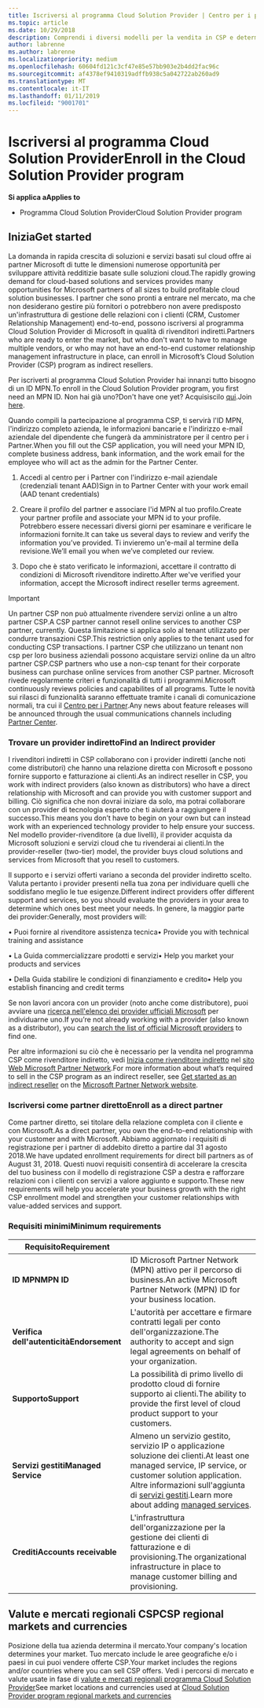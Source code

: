 ```yaml
---
title: Iscriversi al programma Cloud Solution Provider | Centro per i partner
ms.topic: article
ms.date: 10/29/2018
description: Comprendi i diversi modelli per la vendita in CSP e determina qual è il più adatto alla tua attività
author: labrenne
ms.author: labrenne
ms.localizationpriority: medium
ms.openlocfilehash: 60604fd121c3cf47e85e57bb903e2b4dd2fac96c
ms.sourcegitcommit: af4378ef9410319adffb938c5a042722ab260ad9
ms.translationtype: MT
ms.contentlocale: it-IT
ms.lasthandoff: 01/11/2019
ms.locfileid: "9001701"
---
```

# <a name="enroll-in-the-cloud-solution-provider-program"></a><span data-ttu-id="13c39-103">Iscriversi al programma Cloud Solution Provider</span><span class="sxs-lookup"><span data-stu-id="13c39-103">Enroll in the Cloud Solution Provider program</span></span>

**<span data-ttu-id="13c39-104">Si applica a</span><span class="sxs-lookup"><span data-stu-id="13c39-104">Applies to</span></span>**

- <span data-ttu-id="13c39-105">Programma Cloud Solution Provider</span><span class="sxs-lookup"><span data-stu-id="13c39-105">Cloud Solution Provider program</span></span>  


## <a name="get-started"></a><span data-ttu-id="13c39-106">Inizia</span><span class="sxs-lookup"><span data-stu-id="13c39-106">Get started</span></span>

<span data-ttu-id="13c39-107">La domanda in rapida crescita di soluzioni e servizi basati sul cloud offre ai partner Microsoft di tutte le dimensioni numerose opportunità per sviluppare attività redditizie basate sulle soluzioni cloud.</span><span class="sxs-lookup"><span data-stu-id="13c39-107">The rapidly growing demand for cloud-based solutions and services provides many opportunities for Microsoft partners of all sizes to build profitable cloud solution businesses.</span></span> <span data-ttu-id="13c39-108">I partner che sono pronti a entrare nel mercato, ma che non desiderano gestire più fornitori o potrebbero non avere predisposto un'infrastruttura di gestione delle relazioni con i clienti (CRM, Customer Relationship Management) end-to-end, possono iscriversi al programma Cloud Solution Provider di Microsoft in qualità di rivenditori indiretti.</span><span class="sxs-lookup"><span data-stu-id="13c39-108">Partners who are ready to enter the market, but who don't want to have to manage multiple vendors, or who may not have an end-to-end customer relationship management infrastructure in place, can enroll in Microsoft’s Cloud Solution Provider (CSP) program as indirect resellers.</span></span>

<span data-ttu-id="13c39-109">Per iscriverti al programma Cloud Solution Provider hai innanzi tutto bisogno di un ID MPN.</span><span class="sxs-lookup"><span data-stu-id="13c39-109">To enroll in the Cloud Solution Provider program, you first need an MPN ID.</span></span> <span data-ttu-id="13c39-110">Non hai già uno?</span><span class="sxs-lookup"><span data-stu-id="13c39-110">Don't have one yet?</span></span> <span data-ttu-id="13c39-111">Acquisiscilo [qui](https://epe.mspartner.microsoft.com/EPE/portal/en-US?partnerid=).</span><span class="sxs-lookup"><span data-stu-id="13c39-111">Join [here](https://epe.mspartner.microsoft.com/EPE/portal/en-US?partnerid=).</span></span>

<span data-ttu-id="13c39-112">Quando compili la partecipazione al programma CSP, ti servirà l'ID MPN, l'indirizzo completo azienda, le informazioni bancarie e l'indirizzo e-mail aziendale del dipendente che fungerà da amministratore per il centro per i Partner.</span><span class="sxs-lookup"><span data-stu-id="13c39-112">When you fill out the CSP application, you will need your MPN ID, complete business address, bank information, and the work email for the employee who will act as the admin for the Partner Center.</span></span>

1. <span data-ttu-id="13c39-113">Accedi al centro per i Partner con l'indirizzo e-mail aziendale (credenziali tenant AAD)</span><span class="sxs-lookup"><span data-stu-id="13c39-113">Sign in to Partner Center with your work email (AAD tenant credentials)</span></span>

2. <span data-ttu-id="13c39-114">Creare il profilo del partner e associare l'id MPN al tuo profilo.</span><span class="sxs-lookup"><span data-stu-id="13c39-114">Create your partner profile and associate your MPN id to your profile.</span></span>
<span data-ttu-id="13c39-115">Potrebbero essere necessari diversi giorni per esaminare e verificare le informazioni fornite.</span><span class="sxs-lookup"><span data-stu-id="13c39-115">It can take us several days to review and verify the information you’ve provided.</span></span> <span data-ttu-id="13c39-116">Ti invieremo un'e-mail al termine della revisione.</span><span class="sxs-lookup"><span data-stu-id="13c39-116">We’ll email you when we’ve completed our review.</span></span>

3. <span data-ttu-id="13c39-117">Dopo che è stato verificato le informazioni, accettare il contratto di condizioni di Microsoft rivenditore indiretto.</span><span class="sxs-lookup"><span data-stu-id="13c39-117">After we've verified your information, accept the Microsoft indirect reseller terms agreement.</span></span>

> [!IMPORTANT]  
> <span data-ttu-id="13c39-118">Un partner CSP non può attualmente rivendere servizi online a un altro partner CSP.</span><span class="sxs-lookup"><span data-stu-id="13c39-118">A CSP partner cannot resell online services to another CSP partner, currently.</span></span> <span data-ttu-id="13c39-119">Questa limitazione si applica solo al tenant utilizzato per condurre transazioni CSP.</span><span class="sxs-lookup"><span data-stu-id="13c39-119">This restriction only applies to the tenant used for conducting CSP transactions.</span></span> <span data-ttu-id="13c39-120">I partner CSP che utilizzano un tenant non csp per loro business aziendali possono acquistare servizi online da un altro partner CSP.</span><span class="sxs-lookup"><span data-stu-id="13c39-120">CSP partners who use a non-csp tenant for their corporate business can purchase online services from another CSP partner.</span></span> <span data-ttu-id="13c39-121">Microsoft rivede regolarmente criteri e funzionalità di tutti i programmi.</span><span class="sxs-lookup"><span data-stu-id="13c39-121">Microsoft continuously reviews policies and capabilites of all programs.</span></span> <span data-ttu-id="13c39-122">Tutte le novità sui rilasci di funzionalità saranno effettuate tramite i canali di comunicazione normali, tra cui il [Centro per i Partner](https://partner.microsoft.com/en-us/pcv/announcements).</span><span class="sxs-lookup"><span data-stu-id="13c39-122">Any news about feature releases will be announced through the usual communications channels including [Partner Center](https://partner.microsoft.com/en-us/pcv/announcements).</span></span>

### <a name="find-an-indirect-provider"></a><span data-ttu-id="13c39-123">Trovare un provider indiretto</span><span class="sxs-lookup"><span data-stu-id="13c39-123">Find an Indirect provider</span></span>

<span data-ttu-id="13c39-124">I rivenditori indiretti in CSP collaborano con i provider indiretti (anche noti come distributori) che hanno una relazione diretta con Microsoft e possono fornire supporto e fatturazione ai clienti.</span><span class="sxs-lookup"><span data-stu-id="13c39-124">As an indirect reseller in CSP, you work with indirect providers (also known as distributors) who have a direct relationship with Microsoft and can provide you with customer support and billing.</span></span> <span data-ttu-id="13c39-125">Ciò significa che non dovrai iniziare da solo, ma potrai collaborare con un provider di tecnologia esperto che ti aiuterà a raggiungere il successo.</span><span class="sxs-lookup"><span data-stu-id="13c39-125">This means you don’t have to begin on your own but can instead work with an experienced technology provider to help ensure your success.</span></span> <span data-ttu-id="13c39-126">Nel modello provider-rivenditore (a due livelli), il provider acquista da Microsoft soluzioni e servizi cloud che tu rivenderai ai clienti.</span><span class="sxs-lookup"><span data-stu-id="13c39-126">In the provider-reseller (two-tier) model, the provider buys cloud solutions and services from Microsoft that you resell to customers.</span></span>

<span data-ttu-id="13c39-127">Il supporto e i servizi offerti variano a seconda del provider indiretto scelto. Valuta pertanto i provider presenti nella tua zona per individuare quelli che soddisfano meglio le tue esigenze.</span><span class="sxs-lookup"><span data-stu-id="13c39-127">Different indirect providers offer different support and services, so you should evaluate the providers in your area to determine which ones best meet your needs.</span></span> <span data-ttu-id="13c39-128">In genere, la maggior parte dei provider:</span><span class="sxs-lookup"><span data-stu-id="13c39-128">Generally, most providers will:</span></span> 

<span data-ttu-id="13c39-129">• Puoi fornire al rivenditore assistenza tecnica</span><span class="sxs-lookup"><span data-stu-id="13c39-129">•   Provide you with technical training and assistance</span></span>

<span data-ttu-id="13c39-130">• La Guida commercializzare prodotti e servizi</span><span class="sxs-lookup"><span data-stu-id="13c39-130">•   Help you market your products and services</span></span> 

<span data-ttu-id="13c39-131">• Della Guida stabilire le condizioni di finanziamento e credito</span><span class="sxs-lookup"><span data-stu-id="13c39-131">•   Help you establish financing and credit terms</span></span>

<span data-ttu-id="13c39-132">Se non lavori ancora con un provider (noto anche come distributore), puoi avviare una [ricerca nell'elenco dei provider ufficiali Microsoft](https://partnercenter.microsoft.com/partner/find-a-provider) per individuarne uno.</span><span class="sxs-lookup"><span data-stu-id="13c39-132">If you’re not already working with a provider (also known as a distributor), you can [search the list of official Microsoft providers](https://partnercenter.microsoft.com/partner/find-a-provider) to find one.</span></span>

<span data-ttu-id="13c39-133">Per altre informazioni su ciò che è necessario per la vendita nel programma CSP come rivenditore indiretto, vedi [Inizia come rivenditore indiretto](https://partner.microsoft.com/cloud-solution-provider/whats-required) nel [sito Web Microsoft Partner Network](https://partner.microsoft.com/).</span><span class="sxs-lookup"><span data-stu-id="13c39-133">For more information about what’s required to sell in the CSP program as an indirect reseller, see [Get started as an indirect reseller](https://partner.microsoft.com/cloud-solution-provider/whats-required) on the [Microsoft Partner Network website](https://partner.microsoft.com/).</span></span> 



### <a name="enroll-as-a-direct-partner"></a><span data-ttu-id="13c39-134">Iscriversi come partner diretto</span><span class="sxs-lookup"><span data-stu-id="13c39-134">Enroll as a direct partner</span></span>

<span data-ttu-id="13c39-135">Come partner diretto, sei titolare della relazione completa con il cliente e con Microsoft.</span><span class="sxs-lookup"><span data-stu-id="13c39-135">As a direct partner, you own the end-to-end relationship with your customer and with Microsoft.</span></span> <span data-ttu-id="13c39-136">Abbiamo aggiornato i requisiti di registrazione per i partner di addebito diretto a partire dal 31 agosto 2018.</span><span class="sxs-lookup"><span data-stu-id="13c39-136">We have updated enrollment requirements for direct bill partners as of August 31, 2018.</span></span> <span data-ttu-id="13c39-137">Questi nuovi requisiti consentirà di accelerare la crescita del tuo business con il modello di registrazione CSP a destra e rafforzare relazioni con i clienti con servizi a valore aggiunto e supporto.</span><span class="sxs-lookup"><span data-stu-id="13c39-137">These new requirements will help you accelerate your business growth with the right CSP enrollment model and strengthen your customer relationships with value-added services and support.</span></span> 

### <a name="minimum-requirements"></a><span data-ttu-id="13c39-138">Requisiti minimi</span><span class="sxs-lookup"><span data-stu-id="13c39-138">Minimum requirements</span></span>

|**<span data-ttu-id="13c39-139">Requisito</span><span class="sxs-lookup"><span data-stu-id="13c39-139">Requirement</span></span>**|                             |
|--------------------------------|--------------------------------------------------------------|
|**<span data-ttu-id="13c39-140">ID MPN</span><span class="sxs-lookup"><span data-stu-id="13c39-140">MPN ID</span></span>**   |<span data-ttu-id="13c39-141">ID Microsoft Partner Network (MPN) attivo per il percorso di business.</span><span class="sxs-lookup"><span data-stu-id="13c39-141">An active Microsoft Partner Network (MPN) ID for your business location.</span></span>   |
|**<span data-ttu-id="13c39-142">Verifica dell'autenticità</span><span class="sxs-lookup"><span data-stu-id="13c39-142">Endorsement</span></span>**   |<span data-ttu-id="13c39-143">L'autorità per accettare e firmare contratti legali per conto dell'organizzazione.</span><span class="sxs-lookup"><span data-stu-id="13c39-143">The authority to accept and sign legal agreements on behalf of your organization.</span></span>|
|**<span data-ttu-id="13c39-144">Supporto</span><span class="sxs-lookup"><span data-stu-id="13c39-144">Support</span></span>**   |<span data-ttu-id="13c39-145">La possibilità di primo livello di prodotto cloud di fornire supporto ai clienti.</span><span class="sxs-lookup"><span data-stu-id="13c39-145">The ability to provide the first level of cloud product support to your customers.</span></span>|
|**<span data-ttu-id="13c39-146">Servizi gestiti</span><span class="sxs-lookup"><span data-stu-id="13c39-146">Managed Service</span></span>**   |<span data-ttu-id="13c39-147">Almeno un servizio gestito, servizio IP o applicazione soluzione dei clienti.</span><span class="sxs-lookup"><span data-stu-id="13c39-147">At least one managed service, IP service, or customer solution application.</span></span> <span data-ttu-id="13c39-148">Altre informazioni sull'aggiunta di [servizi gestiti](https://partner.microsoft.com/en-US/business-opportunities/managed-services-provider).</span><span class="sxs-lookup"><span data-stu-id="13c39-148">Learn more about adding [managed services](https://partner.microsoft.com/en-US/business-opportunities/managed-services-provider).</span></span>|
|**<span data-ttu-id="13c39-149">Crediti</span><span class="sxs-lookup"><span data-stu-id="13c39-149">Accounts receivable</span></span>** |<span data-ttu-id="13c39-150">L'infrastruttura dell'organizzazione per la gestione dei clienti di fatturazione e di provisioning.</span><span class="sxs-lookup"><span data-stu-id="13c39-150">The organizational infrastructure in place to manage customer billing and provisioning.</span></span> 



## <a name="csp-regional-markets-and-currencies"></a><span data-ttu-id="13c39-151">Valute e mercati regionali CSP</span><span class="sxs-lookup"><span data-stu-id="13c39-151">CSP regional markets and currencies</span></span>

<span data-ttu-id="13c39-152">Posizione della tua azienda determina il mercato.</span><span class="sxs-lookup"><span data-stu-id="13c39-152">Your company's location determines your market.</span></span> <span data-ttu-id="13c39-153">Tuo mercato include le aree geografiche e/o i paesi in cui puoi vendere offerte CSP.</span><span class="sxs-lookup"><span data-stu-id="13c39-153">Your market includes the regions and/or countries where you can sell CSP offers.</span></span> <span data-ttu-id="13c39-154">Vedi i percorsi di mercato e valute usate in fase di [valute e mercati regionali programma Cloud Solution Provider](regional-authorization-overview.md)</span><span class="sxs-lookup"><span data-stu-id="13c39-154">See market locations and currencies used at [Cloud Solution Provider program regional markets and currencies](regional-authorization-overview.md)</span></span>





